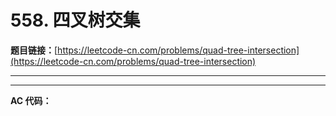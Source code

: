 # 558. 四叉树交集

**题目链接：**[https://leetcode-cn.com/problems/quad-tree-intersection](https://leetcode-cn.com/problems/quad-tree-intersection)

---

<Cards card="leetcode_558_quad-tree-intersection"></Cards>

---

**AC 代码：**

```java

```